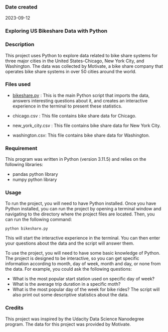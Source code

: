 
### Date created
2023-09-12

### Exploring US Bikeshare Data with Python

### Description

This project uses Python to explore data related to bike share systems for three major cities in the United States-Chicago, New York City, and Washington. The data was collected by Motivate, a bike share company that operates bike share systems in over 50 cities around the world.


### Files used

* [bikeshare.py](https://github.com/Sunday-Gad/pdsnd_github/blob/master/bikeshare_2.py) : This is the main Python script that imports the data, answers interesting questions about it, and creates an interactive experience in the terminal to present these statistics.

* chicago.csv : This file contains bike share data for Chicago.

* new_york_city.csv : This file contains bike share data for New York City.

* washington.csv: This file contains bike share data for Washington.

### Requirement
This program was written in Python (version 3.11.5) and relies on the following libraries:
* pandas python library
* numpy python library


### Usage

To run the project, you will need to have Python installed. Once you have Python installed, you can run the project by opening a terminal window and navigating to the directory where the project files are located. Then, you can run the following command:

`python bikeshare.py`

This will start the interactive experience in the terminal. You can then enter your questions about the data and the script will answer them.

To use the project, you will need to have some basic knowledge of Python. The project is designed to be interactive, so you can get specific information according to month, day of week, month and day, or none from the data. For example, you could ask the following questions:

* What is the most popular start station used on specific day of week?
* What is the average trip duration in a specific moth?
* What is the most popular day of the week for bike rides?
The script will also print out some descriptive statistics about the data.

### Credits

This project was inspired by the Udacity Data Science Nanodegree program. The data for this project was provided by Motivate.